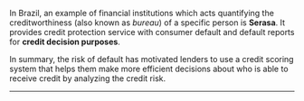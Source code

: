In Brazil, an example of financial institutions which acts quantifying the creditworthiness (also known as *bureau*) of a specific person is **Serasa**. It provides credit protection service with consumer default and default reports for **credit decision purposes**.

In summary, the risk of default has motivated lenders to use a credit scoring system that helps them make more efficient decisions about who is able to receive credit by analyzing the credit risk. 

---